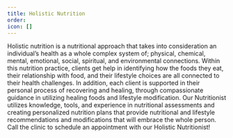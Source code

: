 ```yaml
---
title: Holistic Nutrition
order:
icon: []
---
```

Holistic nutrition is a nutritional approach that takes into consideration an individual’s health as a whole complex system of; physical, chemical, mental, emotional, social, spiritual, and environmental connections. Within this nutrition practice, clients get help in identifying how the foods they eat, their relationship with food, and their lifestyle choices are all connected to their health challenges. In addition, each client is supported in their personal process of recovering and healing, through compassionate guidance in utilizing healing foods and lifestyle modification. Our Nutritionist utilizes knowledge, tools, and experience in nutritional assessments and creating personalized nutrition plans that provide nutritional and lifestyle recommendations and modifications that will embrace the whole person.  Call the clinic to schedule an appointment with our Holistic Nutritionist!
